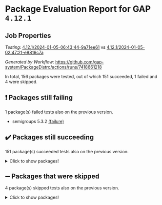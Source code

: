 # Package Evaluation Report for GAP `4.12.1`

## Job Properties

*Testing:* [4.12.1/2024-01-05-06:43:44-9a71ee61](https://github.com/gap-system/PackageDistro/blob/data/reports/4.12.1/2024-01-05-06:43:44-9a71ee61) vs [4.12.1/2024-01-05-02:47:21-e8819c7a](https://github.com/gap-system/PackageDistro/blob/data/reports/4.12.1/2024-01-05-02:47:21-e8819c7a)

*Generated by Workflow:* https://github.com/gap-system/PackageDistro/actions/runs/7418661218

In total, 156 packages were tested, out of which 151 succeeded, 1 failed and 4 were skipped.

## :exclamation: Packages still failing

1 package(s) failed tests also on the previous version.
- semigroups 5.3.2 [(failure)](https://github.com/gap-system/PackageDistro/actions/runs/7418661218/job/20187241415)

## :heavy_check_mark: Packages still succeeding

151 package(s) succeeded tests also on the previous version.
<details><summary>Click to show packages!</summary>

- 4ti2interface 2023.02-04 [(success)](https://github.com/gap-system/PackageDistro/actions/runs/7418661218/job/20187222345)
- ace 5.6.2 [(success)](https://github.com/gap-system/PackageDistro/actions/runs/7418661218/job/20187222452)
- aclib 1.3.2 [(success)](https://github.com/gap-system/PackageDistro/actions/runs/7418661218/job/20187222540)
- agt 0.3.1 [(success)](https://github.com/gap-system/PackageDistro/actions/runs/7418661218/job/20187222634)
- alnuth 3.2.1 [(success)](https://github.com/gap-system/PackageDistro/actions/runs/7418661218/job/20187222735)
- anupq 3.3.0 [(success)](https://github.com/gap-system/PackageDistro/actions/runs/7418661218/job/20187222841)
- atlasrep 2.1.8 [(success)](https://github.com/gap-system/PackageDistro/actions/runs/7418661218/job/20187222945)
- autodoc 2023.06.19 [(success)](https://github.com/gap-system/PackageDistro/actions/runs/7418661218/job/20187223035)
- automata 1.15 [(success)](https://github.com/gap-system/PackageDistro/actions/runs/7418661218/job/20187223181)
- automgrp 1.3.2 [(success)](https://github.com/gap-system/PackageDistro/actions/runs/7418661218/job/20187224734)
- autpgrp 1.11 [(success)](https://github.com/gap-system/PackageDistro/actions/runs/7418661218/job/20187225100)
- cap 2024.01-01 [(success)](https://github.com/gap-system/PackageDistro/actions/runs/7418661218/job/20187225323)
- caratinterface 2.3.6 [(success)](https://github.com/gap-system/PackageDistro/actions/runs/7418661218/job/20187226227)
- cddinterface 2022.11.01 [(success)](https://github.com/gap-system/PackageDistro/actions/runs/7418661218/job/20187227153)
- circle 1.6.6 [(success)](https://github.com/gap-system/PackageDistro/actions/runs/7418661218/job/20187227315)
- classicpres 1.22 [(success)](https://github.com/gap-system/PackageDistro/actions/runs/7418661218/job/20187227459)
- cohomolo 1.6.11 [(success)](https://github.com/gap-system/PackageDistro/actions/runs/7418661218/job/20187227604)
- congruence 1.2.5 [(success)](https://github.com/gap-system/PackageDistro/actions/runs/7418661218/job/20187227750)
- corelg 1.56 [(success)](https://github.com/gap-system/PackageDistro/actions/runs/7418661218/job/20187227904)
- crime 1.6 [(success)](https://github.com/gap-system/PackageDistro/actions/runs/7418661218/job/20187228048)
- crisp 1.4.6 [(success)](https://github.com/gap-system/PackageDistro/actions/runs/7418661218/job/20187228187)
- crypting 0.10.4 [(success)](https://github.com/gap-system/PackageDistro/actions/runs/7418661218/job/20187228300)
- cryst 4.1.27 [(success)](https://github.com/gap-system/PackageDistro/actions/runs/7418661218/job/20187228412)
- crystcat 1.1.10 [(success)](https://github.com/gap-system/PackageDistro/actions/runs/7418661218/job/20187228520)
- ctbllib 1.3.6 [(success)](https://github.com/gap-system/PackageDistro/actions/runs/7418661218/job/20187228650)
- cubefree 1.19 [(success)](https://github.com/gap-system/PackageDistro/actions/runs/7418661218/job/20187228795)
- curlinterface 2.3.2 [(success)](https://github.com/gap-system/PackageDistro/actions/runs/7418661218/job/20187228927)
- cvec 2.8.1 [(success)](https://github.com/gap-system/PackageDistro/actions/runs/7418661218/job/20187229049)
- datastructures 0.3.0 [(success)](https://github.com/gap-system/PackageDistro/actions/runs/7418661218/job/20187229163)
- deepthought 1.0.6 [(success)](https://github.com/gap-system/PackageDistro/actions/runs/7418661218/job/20187229268)
- design 1.8 [(success)](https://github.com/gap-system/PackageDistro/actions/runs/7418661218/job/20187229386)
- difsets 2.3.1 [(success)](https://github.com/gap-system/PackageDistro/actions/runs/7418661218/job/20187229490)
- digraphs 1.6.3 [(success)](https://github.com/gap-system/PackageDistro/actions/runs/7418661218/job/20187229609)
- edim 1.3.7 [(success)](https://github.com/gap-system/PackageDistro/actions/runs/7418661218/job/20187229713)
- example 4.3.4 [(success)](https://github.com/gap-system/PackageDistro/actions/runs/7418661218/job/20187229823)
- examplesforhomalg 2023.10-01 [(success)](https://github.com/gap-system/PackageDistro/actions/runs/7418661218/job/20187229952)
- factint 1.6.3 [(success)](https://github.com/gap-system/PackageDistro/actions/runs/7418661218/job/20187230062)
- ferret 1.0.9 [(success)](https://github.com/gap-system/PackageDistro/actions/runs/7418661218/job/20187230177)
- fga 1.5.0 [(success)](https://github.com/gap-system/PackageDistro/actions/runs/7418661218/job/20187230302)
- fining 1.5.6 [(success)](https://github.com/gap-system/PackageDistro/actions/runs/7418661218/job/20187230399)
- float 1.0.3 [(success)](https://github.com/gap-system/PackageDistro/actions/runs/7418661218/job/20187230513)
- format 1.4.3 [(success)](https://github.com/gap-system/PackageDistro/actions/runs/7418661218/job/20187230639)
- forms 1.2.9 [(success)](https://github.com/gap-system/PackageDistro/actions/runs/7418661218/job/20187230748)
- fplsa 1.2.6 [(success)](https://github.com/gap-system/PackageDistro/actions/runs/7418661218/job/20187230878)
- fr 2.4.12 [(success)](https://github.com/gap-system/PackageDistro/actions/runs/7418661218/job/20187231035)
- francy 2.0.3 [(success)](https://github.com/gap-system/PackageDistro/actions/runs/7418661218/job/20187231173)
- fwtree 1.3 [(success)](https://github.com/gap-system/PackageDistro/actions/runs/7418661218/job/20187231304)
- gapdoc 1.6.6 [(success)](https://github.com/gap-system/PackageDistro/actions/runs/7418661218/job/20187231416)
- gauss 2023.02-04 [(success)](https://github.com/gap-system/PackageDistro/actions/runs/7418661218/job/20187231555)
- gaussforhomalg 2023.11-01 [(success)](https://github.com/gap-system/PackageDistro/actions/runs/7418661218/job/20187231706)
- gbnp 1.0.5 [(success)](https://github.com/gap-system/PackageDistro/actions/runs/7418661218/job/20187231828)
- generalizedmorphismsforcap 2023.08-02 [(success)](https://github.com/gap-system/PackageDistro/actions/runs/7418661218/job/20187231948)
- genss 1.6.8 [(success)](https://github.com/gap-system/PackageDistro/actions/runs/7418661218/job/20187232083)
- gradedmodules 2023.09-01 [(success)](https://github.com/gap-system/PackageDistro/actions/runs/7418661218/job/20187232211)
- gradedringforhomalg 2023.08-01 [(success)](https://github.com/gap-system/PackageDistro/actions/runs/7418661218/job/20187232340)
- grape 4.9.0 [(success)](https://github.com/gap-system/PackageDistro/actions/runs/7418661218/job/20187232443)
- groupoids 1.73 [(success)](https://github.com/gap-system/PackageDistro/actions/runs/7418661218/job/20187232554)
- grpconst 2.6.4 [(success)](https://github.com/gap-system/PackageDistro/actions/runs/7418661218/job/20187232673)
- guarana 0.96.3 [(success)](https://github.com/gap-system/PackageDistro/actions/runs/7418661218/job/20187232785)
- guava 3.18 [(success)](https://github.com/gap-system/PackageDistro/actions/runs/7418661218/job/20187232903)
- hap 1.60 [(success)](https://github.com/gap-system/PackageDistro/actions/runs/7418661218/job/20187233024)
- hapcryst 0.1.15 [(success)](https://github.com/gap-system/PackageDistro/actions/runs/7418661218/job/20187233144)
- hecke 1.5.3 [(success)](https://github.com/gap-system/PackageDistro/actions/runs/7418661218/job/20187233250)
- help 3.5 [(success)](https://github.com/gap-system/PackageDistro/actions/runs/7418661218/job/20187233365)
- homalg 2023.10-01 [(success)](https://github.com/gap-system/PackageDistro/actions/runs/7418661218/job/20187233502)
- homalgtocas 2023.11-01 [(success)](https://github.com/gap-system/PackageDistro/actions/runs/7418661218/job/20187233616)
- idrel 2.45 [(success)](https://github.com/gap-system/PackageDistro/actions/runs/7418661218/job/20187233769)
- images 1.3.1 [(success)](https://github.com/gap-system/PackageDistro/actions/runs/7418661218/job/20187233884)
- intpic 0.3.0 [(success)](https://github.com/gap-system/PackageDistro/actions/runs/7418661218/job/20187234023)
- io 4.8.2 [(success)](https://github.com/gap-system/PackageDistro/actions/runs/7418661218/job/20187234150)
- io_forhomalg 2023.02-04 [(success)](https://github.com/gap-system/PackageDistro/actions/runs/7418661218/job/20187234289)
- irredsol 1.4.4 [(success)](https://github.com/gap-system/PackageDistro/actions/runs/7418661218/job/20187234387)
- json 2.1.1 [(success)](https://github.com/gap-system/PackageDistro/actions/runs/7418661218/job/20187234504)
- jupyterkernel 1.5.0 [(success)](https://github.com/gap-system/PackageDistro/actions/runs/7418661218/job/20187234614)
- jupyterviz 1.5.6 [(success)](https://github.com/gap-system/PackageDistro/actions/runs/7418661218/job/20187234721)
- kan 1.36 [(success)](https://github.com/gap-system/PackageDistro/actions/runs/7418661218/job/20187234842)
- kbmag 1.5.11 [(success)](https://github.com/gap-system/PackageDistro/actions/runs/7418661218/job/20187234963)
- laguna 3.9.6 [(success)](https://github.com/gap-system/PackageDistro/actions/runs/7418661218/job/20187235078)
- liealgdb 2.2.1 [(success)](https://github.com/gap-system/PackageDistro/actions/runs/7418661218/job/20187235226)
- liepring 2.8 [(success)](https://github.com/gap-system/PackageDistro/actions/runs/7418661218/job/20187235375)
- liering 2.4.2 [(success)](https://github.com/gap-system/PackageDistro/actions/runs/7418661218/job/20187235486)
- linearalgebraforcap 2023.12-05 [(success)](https://github.com/gap-system/PackageDistro/actions/runs/7418661218/job/20187235589)
- localizeringforhomalg 2023.10-01 [(success)](https://github.com/gap-system/PackageDistro/actions/runs/7418661218/job/20187235739)
- loops 3.4.3 [(success)](https://github.com/gap-system/PackageDistro/actions/runs/7418661218/job/20187235872)
- lpres 1.0.3 [(success)](https://github.com/gap-system/PackageDistro/actions/runs/7418661218/job/20187235991)
- majoranaalgebras 1.5.1 [(success)](https://github.com/gap-system/PackageDistro/actions/runs/7418661218/job/20187236106)
- mapclass 1.4.6 [(success)](https://github.com/gap-system/PackageDistro/actions/runs/7418661218/job/20187236204)
- matgrp 0.70 [(success)](https://github.com/gap-system/PackageDistro/actions/runs/7418661218/job/20187236330)
- matricesforhomalg 2023.11-02 [(success)](https://github.com/gap-system/PackageDistro/actions/runs/7418661218/job/20187236470)
- modisom 2.5.4 [(success)](https://github.com/gap-system/PackageDistro/actions/runs/7418661218/job/20187236608)
- modulepresentationsforcap 2023.10-01 [(success)](https://github.com/gap-system/PackageDistro/actions/runs/7418661218/job/20187236739)
- modules 2023.10-01 [(success)](https://github.com/gap-system/PackageDistro/actions/runs/7418661218/job/20187236871)
- monoidalcategories 2023.12-01 [(success)](https://github.com/gap-system/PackageDistro/actions/runs/7418661218/job/20187237011)
- nconvex 2022.09-01 [(success)](https://github.com/gap-system/PackageDistro/actions/runs/7418661218/job/20187237140)
- nilmat 1.4.2 [(success)](https://github.com/gap-system/PackageDistro/actions/runs/7418661218/job/20187237294)
- nock 1.5 [(success)](https://github.com/gap-system/PackageDistro/actions/runs/7418661218/job/20187237466)
- normalizinterface 1.3.6 [(success)](https://github.com/gap-system/PackageDistro/actions/runs/7418661218/job/20187237615)
- nq 2.5.10 [(success)](https://github.com/gap-system/PackageDistro/actions/runs/7418661218/job/20187237780)
- numericalsgps 1.3.1 [(success)](https://github.com/gap-system/PackageDistro/actions/runs/7418661218/job/20187237932)
- openmath 11.5.3 [(success)](https://github.com/gap-system/PackageDistro/actions/runs/7418661218/job/20187238111)
- orb 4.9.0 [(success)](https://github.com/gap-system/PackageDistro/actions/runs/7418661218/job/20187238264)
- packagemanager 1.4.2 [(success)](https://github.com/gap-system/PackageDistro/actions/runs/7418661218/job/20187238429)
- patternclass 2.4.3 [(success)](https://github.com/gap-system/PackageDistro/actions/runs/7418661218/job/20187238603)
- permut 2.0.4 [(success)](https://github.com/gap-system/PackageDistro/actions/runs/7418661218/job/20187238799)
- polenta 1.3.10 [(success)](https://github.com/gap-system/PackageDistro/actions/runs/7418661218/job/20187238977)
- polymaking 0.8.7 [(success)](https://github.com/gap-system/PackageDistro/actions/runs/7418661218/job/20187239117)
- primgrp 3.4.4 [(success)](https://github.com/gap-system/PackageDistro/actions/runs/7418661218/job/20187239265)
- profiling 2.5.4 [(success)](https://github.com/gap-system/PackageDistro/actions/runs/7418661218/job/20187239445)
- qpa 1.35 [(success)](https://github.com/gap-system/PackageDistro/actions/runs/7418661218/job/20187239602)
- quagroup 1.8.3 [(success)](https://github.com/gap-system/PackageDistro/actions/runs/7418661218/job/20187239733)
- radiroot 2.9 [(success)](https://github.com/gap-system/PackageDistro/actions/runs/7418661218/job/20187239870)
- rcwa 4.7.1 [(success)](https://github.com/gap-system/PackageDistro/actions/runs/7418661218/job/20187240009)
- rds 1.8 [(success)](https://github.com/gap-system/PackageDistro/actions/runs/7418661218/job/20187240135)
- recog 1.4.2 [(success)](https://github.com/gap-system/PackageDistro/actions/runs/7418661218/job/20187240284)
- repndecomp 1.3.0 [(success)](https://github.com/gap-system/PackageDistro/actions/runs/7418661218/job/20187240482)
- repsn 3.1.1 [(success)](https://github.com/gap-system/PackageDistro/actions/runs/7418661218/job/20187240664)
- resclasses 4.7.3 [(success)](https://github.com/gap-system/PackageDistro/actions/runs/7418661218/job/20187240830)
- ringsforhomalg 2023.11-02 [(success)](https://github.com/gap-system/PackageDistro/actions/runs/7418661218/job/20187240974)
- sco 2023.08-01 [(success)](https://github.com/gap-system/PackageDistro/actions/runs/7418661218/job/20187241127)
- scscp 2.4.1 [(success)](https://github.com/gap-system/PackageDistro/actions/runs/7418661218/job/20187241264)
- sglppow 2.3 [(success)](https://github.com/gap-system/PackageDistro/actions/runs/7418661218/job/20187241539)
- sgpviz 0.999.5 [(success)](https://github.com/gap-system/PackageDistro/actions/runs/7418661218/job/20187241691)
- simpcomp 2.1.14 [(success)](https://github.com/gap-system/PackageDistro/actions/runs/7418661218/job/20187241824)
- singular 2023.02.09 [(success)](https://github.com/gap-system/PackageDistro/actions/runs/7418661218/job/20187241951)
- sl2reps 1.1 [(success)](https://github.com/gap-system/PackageDistro/actions/runs/7418661218/job/20187242075)
- sla 1.5.3 [(success)](https://github.com/gap-system/PackageDistro/actions/runs/7418661218/job/20187242186)
- smallgrp 1.5.3 [(success)](https://github.com/gap-system/PackageDistro/actions/runs/7418661218/job/20187242321)
- smallsemi 0.6.13 [(success)](https://github.com/gap-system/PackageDistro/actions/runs/7418661218/job/20187242460)
- sonata 2.9.6 [(success)](https://github.com/gap-system/PackageDistro/actions/runs/7418661218/job/20187242593)
- sophus 1.27 [(success)](https://github.com/gap-system/PackageDistro/actions/runs/7418661218/job/20187242735)
- sotgrps 1.2 [(success)](https://github.com/gap-system/PackageDistro/actions/runs/7418661218/job/20187242880)
- spinsym 1.5.2 [(success)](https://github.com/gap-system/PackageDistro/actions/runs/7418661218/job/20187243017)
- standardff 1.0 [(success)](https://github.com/gap-system/PackageDistro/actions/runs/7418661218/job/20187243138)
- symbcompcc 1.3.2 [(success)](https://github.com/gap-system/PackageDistro/actions/runs/7418661218/job/20187243256)
- thelma 1.3 [(success)](https://github.com/gap-system/PackageDistro/actions/runs/7418661218/job/20187243416)
- tomlib 1.2.9 [(success)](https://github.com/gap-system/PackageDistro/actions/runs/7418661218/job/20187243793)
- toolsforhomalg 2023.11-01 [(success)](https://github.com/gap-system/PackageDistro/actions/runs/7418661218/job/20187243949)
- toric 1.9.5 [(success)](https://github.com/gap-system/PackageDistro/actions/runs/7418661218/job/20187244068)
- toricvarieties 2022.07.13 [(success)](https://github.com/gap-system/PackageDistro/actions/runs/7418661218/job/20187244184)
- transgrp 3.6.5 [(success)](https://github.com/gap-system/PackageDistro/actions/runs/7418661218/job/20187244320)
- ugaly 4.1.3 [(success)](https://github.com/gap-system/PackageDistro/actions/runs/7418661218/job/20187244447)
- unipot 1.5 [(success)](https://github.com/gap-system/PackageDistro/actions/runs/7418661218/job/20187244562)
- unitlib 4.2.0 [(success)](https://github.com/gap-system/PackageDistro/actions/runs/7418661218/job/20187244742)
- utils 0.84 [(success)](https://github.com/gap-system/PackageDistro/actions/runs/7418661218/job/20187244884)
- uuid 0.7 [(success)](https://github.com/gap-system/PackageDistro/actions/runs/7418661218/job/20187245025)
- walrus 0.9991 [(success)](https://github.com/gap-system/PackageDistro/actions/runs/7418661218/job/20187245158)
- wedderga 4.10.4 [(success)](https://github.com/gap-system/PackageDistro/actions/runs/7418661218/job/20187245291)
- xmod 2.91 [(success)](https://github.com/gap-system/PackageDistro/actions/runs/7418661218/job/20187245436)
- xmodalg 1.23 [(success)](https://github.com/gap-system/PackageDistro/actions/runs/7418661218/job/20187245546)
- yangbaxter 0.10.3 [(success)](https://github.com/gap-system/PackageDistro/actions/runs/7418661218/job/20187245680)
- zeromqinterface 0.14 [(success)](https://github.com/gap-system/PackageDistro/actions/runs/7418661218/job/20187247591)
</details>

## :heavy_minus_sign: Packages that were skipped

4 package(s) skipped tests also on the previous version.
<details><summary>Click to show packages!</summary>

- browse 1.8.21 [(skipped)](https://github.com/gap-system/PackageDistro/actions/runs/7418661218/job/20186948483)
- itc 1.5.1 [(skipped)](https://github.com/gap-system/PackageDistro/actions/runs/7418661218/job/20186948483)
- polycyclic 2.16 [(skipped)](https://github.com/gap-system/PackageDistro/actions/runs/7418661218/job/20186948483)
- xgap 4.31 [(skipped)](https://github.com/gap-system/PackageDistro/actions/runs/7418661218/job/20186948483)
</details>

